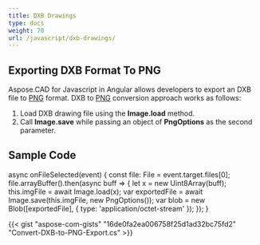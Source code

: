 ```yaml
---
title: DXB Drawings
type: docs
weight: 70
url: /javascript/dxb-drawings/
---
```


## **Exporting DXB Format To PNG**

Aspose.CAD for Javascript in Angular allows developers to export an DXB file to [PNG](https://docs.fileformat.com/image/png/) format.
DXB to [PNG](https://docs.fileformat.com/image/png/) conversion approach works as follows:

1. Load DXB drawing file using the **Image.load** method.
1. Call **Image.save** while passing an object of **PngOptions** as the second parameter.

## Sample Code

async onFileSelected(event) {
 const file: File = event.target.files[0];
 file.arrayBuffer().then(async buff => {
  let x = new Uint8Array(buff);
  this.imgFile = await Image.load(x);
  var exportedFile = await Image.save(this.imgFile, new PngOptions());
  var blob = new Blob([exportedFile], { type: 'application/octet-stream' });
  });
}

{{< gist "aspose-com-gists" "16de0fa2ea006758f25d1ad32bc75fd2" "Convert-DXB-to-PNG-Export.cs" >}}

